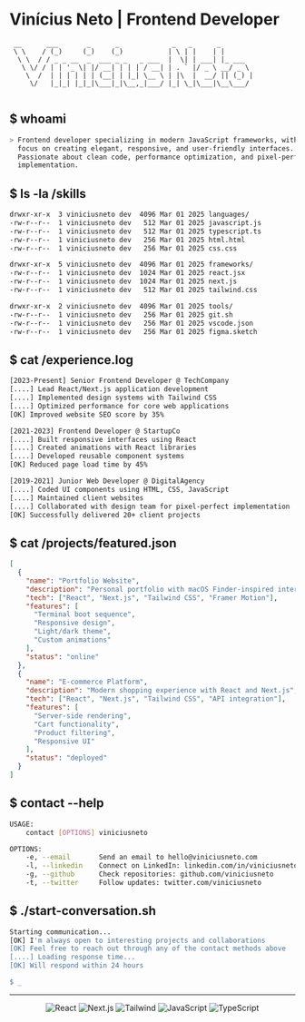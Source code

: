 # Vinícius Neto | Frontend Developer

```
 __      ___       _      _             _   _      _        
 \ \    / (_)     (_)    (_)           | \ | |    | |       
  \ \  / / _ _ __  _  ___ _ _   _ ___  |  \| | ___| |_ ___  
   \ \/ / | | '_ \| |/ __| | | | / __| | . ` |/ _ \ __/ _ \ 
    \  /  | | | | | | (__| | |_| \__ \ | |\  |  __/ || (_) |
     \/   |_|_| |_|_|\___|_|\__,_|___/ |_| \_|\___|\__\___/ 
                                                            
```

## $ whoami

```bash
> Frontend developer specializing in modern JavaScript frameworks, with a
  focus on creating elegant, responsive, and user-friendly interfaces. 
  Passionate about clean code, performance optimization, and pixel-perfect 
  implementation.
```

## $ ls -la /skills

```bash
drwxr-xr-x  3 viniciusneto dev  4096 Mar 01 2025 languages/
-rw-r--r--  1 viniciusneto dev   512 Mar 01 2025 javascript.js
-rw-r--r--  1 viniciusneto dev   512 Mar 01 2025 typescript.ts
-rw-r--r--  1 viniciusneto dev   256 Mar 01 2025 html.html
-rw-r--r--  1 viniciusneto dev   256 Mar 01 2025 css.css

drwxr-xr-x  5 viniciusneto dev  4096 Mar 01 2025 frameworks/
-rw-r--r--  1 viniciusneto dev  1024 Mar 01 2025 react.jsx
-rw-r--r--  1 viniciusneto dev  1024 Mar 01 2025 next.js
-rw-r--r--  1 viniciusneto dev   512 Mar 01 2025 tailwind.css

drwxr-xr-x  2 viniciusneto dev  4096 Mar 01 2025 tools/
-rw-r--r--  1 viniciusneto dev   256 Mar 01 2025 git.sh
-rw-r--r--  1 viniciusneto dev   256 Mar 01 2025 vscode.json
-rw-r--r--  1 viniciusneto dev   256 Mar 01 2025 figma.sketch
```

## $ cat /experience.log

```bash
[2023-Present] Senior Frontend Developer @ TechCompany
[....] Lead React/Next.js application development
[....] Implemented design systems with Tailwind CSS
[....] Optimized performance for core web applications
[OK] Improved website SEO score by 35%

[2021-2023] Frontend Developer @ StartupCo
[....] Built responsive interfaces using React
[....] Created animations with React libraries
[....] Developed reusable component systems 
[OK] Reduced page load time by 45%

[2019-2021] Junior Web Developer @ DigitalAgency
[....] Coded UI components using HTML, CSS, JavaScript
[....] Maintained client websites
[....] Collaborated with design team for pixel-perfect implementation
[OK] Successfully delivered 20+ client projects
```

## $ cat /projects/featured.json

```json
[
  {
    "name": "Portfolio Website",
    "description": "Personal portfolio with macOS Finder-inspired interface",
    "tech": ["React", "Next.js", "Tailwind CSS", "Framer Motion"],
    "features": [
      "Terminal boot sequence",
      "Responsive design",
      "Light/dark theme",
      "Custom animations"
    ],
    "status": "online"
  },
  {
    "name": "E-commerce Platform",
    "description": "Modern shopping experience with React and Next.js",
    "tech": ["React", "Next.js", "Tailwind CSS", "API integration"],
    "features": [
      "Server-side rendering",
      "Cart functionality",
      "Product filtering",
      "Responsive UI"
    ],
    "status": "deployed"
  }
]
```

## $ contact --help

```bash
USAGE:
    contact [OPTIONS] viniciusneto

OPTIONS:
    -e, --email       Send an email to hello@viniciusneto.com
    -l, --linkedin    Connect on LinkedIn: linkedin.com/in/viniciusneto
    -g, --github      Check repositories: github.com/viniciusneto
    -t, --twitter     Follow updates: twitter.com/viniciusneto
```

## $ ./start-conversation.sh

```bash
Starting communication...
[OK] I'm always open to interesting projects and collaborations
[OK] Feel free to reach out through any of the contact methods above
[....] Loading response time...
[OK] Will respond within 24 hours

$ _
```

---

<div align="center">
  <img src="https://img.shields.io/badge/React-61DAFB?style=for-the-badge&logo=react&logoColor=black" alt="React" />
  <img src="https://img.shields.io/badge/Next.js-000000?style=for-the-badge&logo=next.js&logoColor=white" alt="Next.js" />
  <img src="https://img.shields.io/badge/Tailwind-06B6D4?style=for-the-badge&logo=tailwind-css&logoColor=white" alt="Tailwind" />
  <img src="https://img.shields.io/badge/JavaScript-F7DF1E?style=for-the-badge&logo=javascript&logoColor=black" alt="JavaScript" />
  <img src="https://img.shields.io/badge/TypeScript-3178C6?style=for-the-badge&logo=typescript&logoColor=white" alt="TypeScript" />
</div>
